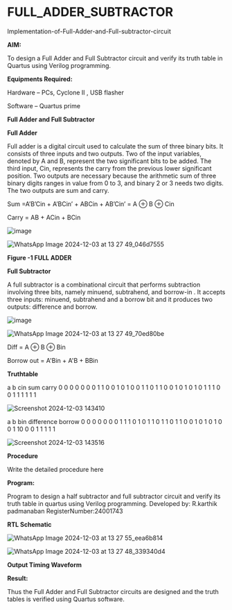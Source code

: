 # FULL_ADDER_SUBTRACTOR

Implementation-of-Full-Adder-and-Full-subtractor-circuit

**AIM:**

To design a Full Adder and Full Subtractor circuit and verify its truth table in Quartus using Verilog programming.

**Equipments Required:**

Hardware – PCs, Cyclone II , USB flasher

Software – Quartus prime

**Full Adder and Full Subtractor**

**Full Adder**

Full adder is a digital circuit used to calculate the sum of three binary bits. It consists of three inputs and two outputs. Two of the input variables, denoted by A and B, represent the two significant bits to be added. The third input, Cin, represents the carry from the previous lower significant position. Two outputs are necessary because the arithmetic sum of three binary digits ranges in value from 0 to 3, and binary 2 or 3 needs two digits. The two outputs are sum and carry.

Sum =A’B’Cin + A’BCin’ + ABCin + AB’Cin’ = A ⊕ B ⊕ Cin 

Carry = AB + ACin + BCin

![image](https://github.com/naavaneetha/FULL_ADDER_SUBTRACTOR/assets/154305477/0f30ba51-5ffb-4198-845f-18e054f675e7)

![WhatsApp Image 2024-12-03 at 13 27 49_046d7555](https://github.com/user-attachments/assets/29379be5-0bb5-4678-8f43-91649d65fa56)


**Figure -1 FULL ADDER**

**Full Subtractor**

A full subtractor is a combinational circuit that performs subtraction involving three bits, namely minuend, subtrahend, and borrow-in . It accepts three inputs: minuend, subtrahend and a borrow bit and it produces two outputs: difference and borrow.

![image](https://github.com/naavaneetha/FULL_ADDER_SUBTRACTOR/assets/154305477/02b24f51-ab51-4304-9ad6-7b81ffc1ead5)

![WhatsApp Image 2024-12-03 at 13 27 49_70ed80be](https://github.com/user-attachments/assets/c6bd7607-411b-4db9-b9f9-3378dcfb39d9)


Diff = A ⊕ B ⊕ Bin 

Borrow out = A'Bin + A'B + BBin

**Truthtable**

 a b cin sum carry 0 0 0 0 0 0 0 1 1 0 0 1 0 1 0 0 1 1 0 1 1 0 0 1 0 1 0 1 0 1 1 1 0 0 1 1 1 1 1 1 

 ![Screenshot 2024-12-03 143410](https://github.com/user-attachments/assets/744537c4-6cdd-44bd-9fcc-d08c80f86fe8)

 a b bin difference borrow 0 0 0 0 0 0 0 1 1 1 0 1 0 1 1 0 1 1 0 1 1 0 0 1 0 1 0 1 0 0 1 10 0 0 1 1 1 1 1

 ![Screenshot 2024-12-03 143516](https://github.com/user-attachments/assets/b0a56d99-3606-4b62-8ad8-b9c70438c298)




**Procedure**

Write the detailed procedure here

**Program:**

 Program to design a half subtractor and full subtractor circuit and verify its truth table in quartus using Verilog programming. 
Developed by: R.karthik padmanaban
RegisterNumber:24001743

**RTL Schematic**

![WhatsApp Image 2024-12-03 at 13 27 55_eea6b814](https://github.com/user-attachments/assets/5075033d-1a71-4448-a457-aef9f3dc526a)

![WhatsApp Image 2024-12-03 at 13 27 48_339340d4](https://github.com/user-attachments/assets/fccc9fbf-befa-48ee-aef0-7e1fdb434008)



**Output Timing Waveform**

**Result:**

Thus the Full Adder and Full Subtractor circuits are designed and the truth tables is verified using Quartus software.



